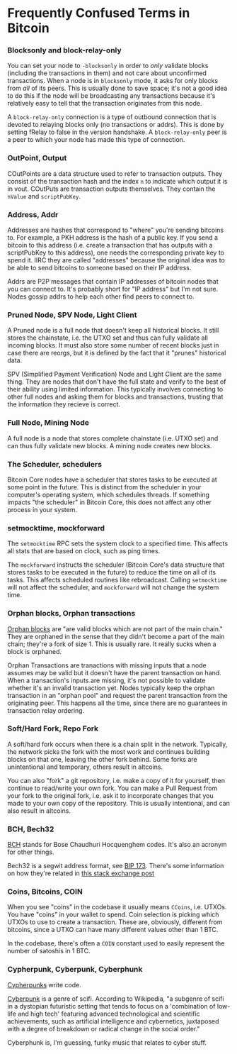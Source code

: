 # Frequently Confused Terms in Bitcoin

### Blocksonly and block-relay-only

You can set your node to `-blocksonly` in order to _only_ validate blocks (including the transactions in them) and not care about unconfirmed transactions.
When a node is in `blocksonly` mode, it asks for only blocks from _all_ of its peers.
This is usually done to save space; it's not a good idea to do this if the node will be broadcasting any transactions because it's relatively easy to tell that the transaction originates from this node.

A `block-relay-only` connection is a type of outbound connection that is devoted to relaying blocks only (no transactions or addrs).
This is done by setting fRelay to false in the version handshake.
A `block-relay-only` peer is a peer to which your node has made this type of connection.

### OutPoint, Output

COutPoints are a data structure used to refer to transaction outputs. They consist of the transaction hash and the index `n` to indicate which output it is in vout.
COutPuts are transaction outputs themselves. They contain the `nValue` and `scriptPubKey`.

### Address, Addr

Addresses are hashes that correspond to "where" you're sending bitcoins to.
For example, a PKH address is the hash of a public key.
If you send a bitcoin to this address (i.e. create a transaction that has outputs with a scriptPubKey to this address), one needs the corresponding private key to spend it.
IIRC they are called "addresses" because the original idea was to be able to send bitcoins to someone based on their IP address.

Addrs are P2P messages that contain IP addresses of bitcoin nodes that you can connect to.
It's probably short for "IP address" but I'm not sure.
Nodes gossip addrs to help each other find peers to connect to.

### Pruned Node, SPV Node, Light Client

A Pruned node is a full node that doesn't keep all historical blocks.
It still stores the chainstate, i.e. the UTXO set and thus can fully validate all incoming blocks.
It must also store some number of recent blocks just in case there are reorgs, but it is defined by the fact that it "prunes" historical data.

SPV (Simplified Payment Verification) Node and Light Client are the same thing.
They are nodes that don't have the full state and verify to the best of their ability using limited information.
This typically involves connecting to other full nodes and asking them for blocks and transactions, trusting that the information they recieve is correct.

### Full Node, Mining Node

A full node is a node that stores complete chainstate (i.e. UTXO set) and can thus fully validate new blocks.
A mining node creates new blocks.

### The Scheduler, schedulers

Bitcoin Core nodes have a scheduler that stores tasks to be executed at some point in the future.
This is distinct from the scheduler in your computer's operating system, which schedules threads.
If something impacts "the scheduler" in Bitcoin Core, this does not affect any other process in your system.

### setmocktime, mockforward

The `setmocktime` RPC sets the system clock to a specified time.
This affects all stats that are based on clock, such as ping times.

The `mockforward` instructs the scheduler (Bitcoin Core's data structure that stores tasks to be executed in the future) to reduce the time on all of its tasks.
This affects scheduled routines like rebroadcast.
Calling `setmocktime` will not affect the scheduler, and `mockforward` will not change the system time.

### Orphan blocks, Orphan transactions

[Orphan blocks](https://bitcoin.stackexchange.com/questions/5859/what-are-orphaned-and-stale-blocks/) are "are valid blocks which are not part of the main chain."
They are orphaned in the sense that they didn't become a part of the main chain; they're a fork of size 1.
This is usually rare. It really sucks when a block is orphaned.

Orphan Transactions are tranactions with missing inputs that a node assumes may be valid but it doesn't have the parent transaction on hand.
When a transaction's inputs are missing, it's not possible to validate whether it's an invalid transaction yet.
Nodes typically keep the orphan transaction in an "orphan pool" and request the parent transaction from the originating peer.
This happens all the time, since there are no guarantees in transaction relay ordering.

### Soft/Hard Fork, Repo Fork

A soft/hard fork occurs when there is a chain split in the network.
Typically, the network picks the fork with the most work and continues building blocks on that one, leaving the other fork behind.
Some forks are unintentional and temporary, others result in altcoins.

You can also "fork" a git repository, i.e. make a copy of it for yourself, then continue to read/write your own fork.
You can make a Pull Request from your fork to the original fork, i.e. ask it to incorporate changes that you made to your own copy of the repository.
This is usually intentional, and can also result in altcoins.

### BCH, Bech32

[BCH](https://en.wikipedia.org/wiki/BCH_code) stands for Bose Chaudhuri Hocquenghem codes. It's also an acronym for other things.

Bech32 is a segwit address format, see [BIP 173](https://github.com/bitcoin/bips/blob/master/bip-0173.mediawiki).
There's some information on how they're related in [this stack exchange post](https://bitcoin.stackexchange.com/questions/74573/how-is-bech32-based-on-bch-codes)

### Coins, Bitcoins, COIN

When you see "coins" in the codebase it usually means `CCoins`, i.e. UTXOs.
You have "coins" in your wallet to spend.
Coin selection is picking which UTXOs to use to create a transaction.
These are, obviously, different from bitcoins, since a UTXO can have many different values other than 1 BTC.

In the codebase, there's often a `COIN` constant used to easily represent the number of satoshis in 1 BTC.

### Cypherpunk, Cyberpunk, Cyberphunk

[Cypherpunks](https://www.activism.net/cypherpunk/manifesto.html) write code.

[Cyberpunk](https://en.wikipedia.org/wiki/Cyberpunk) is a genre of scifi. According to Wikipedia, "a subgenre of scifi in a dystopian futuristic setting that tends to focus on a 
'combination of low-life and high tech' featuring advanced technological and scientific achievements, 
such as artificial intelligence and cybernetics, juxtaposed with a degree of breakdown or radical change in the social order."

Cyberphunk is, I'm guessing, funky music that relates to cyber stuff.
